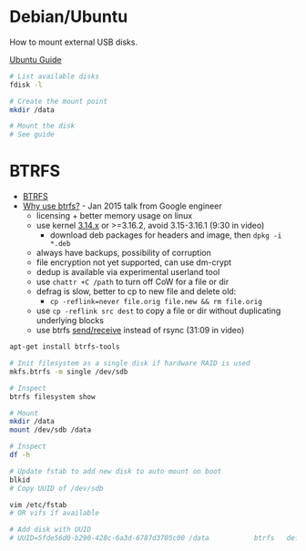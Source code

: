 # Debian/Ubuntu

How to mount external USB disks.

[Ubuntu Guide](https://help.ubuntu.com/community/Mount/USB)

```bash
# List available disks
fdisk -l

# Create the mount point
mkdir /data

# Mount the disk
# See guide
```

# BTRFS

- [BTRFS](http://www.howtoforge.com/a-beginners-guide-to-btrfs)
- [Why use btrfs?](https://www.youtube.com/watch?v=6DplcPrQjvA) - Jan 2015 talk from Google engineer
  - licensing + better memory usage on linux
  - use kernel [3.14.x](http://kernel.ubuntu.com/~kernel-ppa/mainline/v3.14.1-trusty/) or >=3.16.2, avoid 3.15-3.16.1 (9:30 in video)
    - download deb packages for headers and image, then `dpkg -i *.deb`
  - always have backups, possibility of corruption
  - file encryption not yet supported, can use dm-crypt
  - dedup is available via experimental userland tool
  - use `chattr +C /path` to turn off CoW for a file or dir
  - defrag is slow, better to cp to new file and delete old:
    - `cp -reflink=never file.orig file.new && rm file.orig`
  - use `cp -reflink src dest` to copy a file or dir without duplicating underlying blocks
  - use btrfs [send/receive](http://marc.merlins.org/perso/btrfs/post_2014-03-22_Btrfs-Tips_-Doing-Fast-Incremental-Backups-With-Btrfs-Send-and-Receive.html) instead of rsync (31:09 in video)


```bash
apt-get install btrfs-tools

# Init filesystem as a single disk if hardware RAID is used 
mkfs.btrfs -m single /dev/sdb

# Inspect
btrfs filesystem show

# Mount
mkdir /data
mount /dev/sdb /data

# Inspect
df -h

# Update fstab to add new disk to auto mount on boot
blkid
# Copy UUID of /dev/sdb

vim /etc/fstab
# OR vifs if available

# Add disk with UUID
# UUID=5fde56d0-b290-428c-6a3d-6787d3705c00 /data           btrfs   defaults        0       1

```

